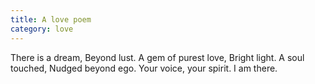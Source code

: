 ```yaml
---
title: A love poem
category: love
---
```


There is a dream,
Beyond lust.
A gem of purest love,
Bright light.
A soul touched,
Nudged beyond ego.
Your voice,
your spirit.
I am there.
